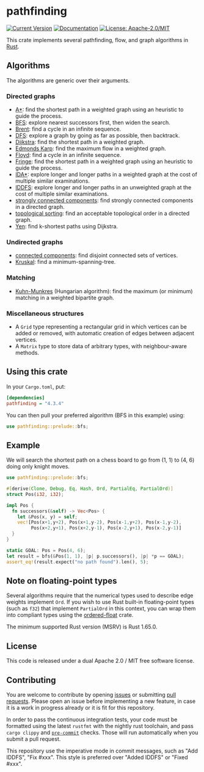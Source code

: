 # pathfinding

[![Current Version](https://img.shields.io/crates/v/pathfinding.svg)](https://crates.io/crates/pathfinding)
[![Documentation](https://docs.rs/pathfinding/badge.svg)](https://docs.rs/pathfinding)
[![License: Apache-2.0/MIT](https://img.shields.io/crates/l/pathfinding.svg)](#license)

This crate implements several pathfinding, flow, and graph algorithms in [Rust][Rust].

## Algorithms

The algorithms are generic over their arguments.

### Directed graphs

- [A*][A*]: find the shortest path in a weighted graph using an heuristic to guide the process.
- [BFS][BFS]: explore nearest successors first, then widen the search.
- [Brent][Brent]: find a cycle in an infinite sequence.
- [DFS][DFS]: explore a graph by going as far as possible, then backtrack.
- [Dijkstra][Dijkstra]: find the shortest path in a weighted graph.
- [Edmonds Karp][Edmonds Karp]: find the maximum flow in a weighted graph.
- [Floyd][Floyd]: find a cycle in an infinite sequence.
- [Fringe][Fringe]: find the shortest path in a weighted graph using an heuristic to guide the process.
- [IDA*][IDA*]: explore longer and longer paths in a weighted graph at the cost of multiple similar examinations.
- [IDDFS][IDDFS]: explore longer and longer paths in an unweighted graph at the cost of multiple similar examinations.
- [strongly connected components][Strongly connected components]: find strongly connected components in a directed graph.
- [topological sorting][Topological sorting]: find an acceptable topological order in a directed graph.
- [Yen][Yen]: find k-shortest paths using Dijkstra.

### Undirected graphs

- [connected components][Connected components]: find disjoint connected sets of vertices.
- [Kruskal][Kruskal]: find a minimum-spanning-tree.

### Matching

- [Kuhn-Munkres][Kuhn-Munkres] (Hungarian algorithm): find the maximum (or minimum) matching
in a weighted bipartite graph.

### Miscellaneous structures

- A `Grid` type representing a rectangular grid in which vertices can be added or removed,
  with automatic creation of edges between adjacent vertices.
- A `Matrix` type to store data of arbitrary types, with neighbour-aware methods.

## Using this crate

In your `Cargo.toml`, put:

``` ini
[dependencies]
pathfinding = "4.3.4"
```

You can then pull your preferred algorithm (BFS in this example) using:

``` rust
use pathfinding::prelude::bfs;
```

## Example

We will search the shortest path on a chess board to go from (1, 1) to (4, 6) doing only knight
moves.

``` rust
use pathfinding::prelude::bfs;

#[derive(Clone, Debug, Eq, Hash, Ord, PartialEq, PartialOrd)]
struct Pos(i32, i32);

impl Pos {
  fn successors(&self) -> Vec<Pos> {
    let &Pos(x, y) = self;
    vec![Pos(x+1,y+2), Pos(x+1,y-2), Pos(x-1,y+2), Pos(x-1,y-2),
         Pos(x+2,y+1), Pos(x+2,y-1), Pos(x-2,y+1), Pos(x-2,y-1)]
  }
}

static GOAL: Pos = Pos(4, 6);
let result = bfs(&Pos(1, 1), |p| p.successors(), |p| *p == GOAL);
assert_eq!(result.expect("no path found").len(), 5);
```

## Note on floating-point types

Several algorithms require that the numerical types used to describe
edge weights implement `Ord`. If you wish to use Rust built-in
floating-point types (such as `f32`) that implement `PartialOrd`
in this context, you can wrap them into compliant types using the
[ordered-float](https://crates.io/crates/ordered-float) crate.

The minimum supported Rust version (MSRV) is Rust 1.65.0.

## License

This code is released under a dual Apache 2.0 / MIT free software license.

## Contributing

You are welcome to contribute by opening [issues](https://github.com/evenfurther/pathfinding/issues)
or submitting [pull requests](https://github.com/evenfurther/pathfinding/pulls). Please open an issue
before implementing a new feature, in case it is a work in progress already or it is fit for this
repository.

In order to pass the continuous integration tests, your code must be formatted using the latest
`rustfmt` with the nightly rust toolchain, and pass `cargo clippy` and [`pre-commit`](https://pre-commit.com/) checks. Those will run automatically when you submit a pull request.

This repository use the imperative mode in commit messages, such as "Add IDDFS",
"Fix #xxx". This style is preferred over "Added IDDFS" or "Fixed #xxx".

[A*]: https://en.wikipedia.org/wiki/A*_search_algorithm
[BFS]: https://en.wikipedia.org/wiki/Breadth-first_search
[Brent]: https://en.wikipedia.org/wiki/Cycle_detection#Brent's_algorithm
[Connected components]: https://en.wikipedia.org/wiki/Connected_component_(graph_theory)
[DFS]: https://en.wikipedia.org/wiki/Depth-first_search
[Dijkstra]: https://en.wikipedia.org/wiki/Dijkstra's_algorithm
[Edmonds Karp]: https://en.wikipedia.org/wiki/Edmonds–Karp_algorithm
[Floyd]: https://en.wikipedia.org/wiki/Cycle_detection#Floyd's_tortoise_and_hare
[Fringe]: https://en.wikipedia.org/wiki/Fringe_search
[Kruskal]: https://en.wikipedia.org/wiki/Kruskal's_algorithm
[IDA*]: https://en.wikipedia.org/wiki/Iterative_deepening_A*
[IDDFS]: https://en.wikipedia.org/wiki/Iterative_deepening_depth-first_search
[Kuhn-Munkres]: https://en.wikipedia.org/wiki/Hungarian_algorithm
[Rust]: https://rust-lang.org/
[Strongly connected components]: https://en.wikipedia.org/wiki/Strongly_connected_component
[Topological sorting]: https://en.wikipedia.org/wiki/Topological_sorting
[Yen]: https://en.wikipedia.org/wiki/Yen's_algorithm
